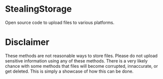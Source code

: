 # StealingStorage
Open source code to upload files to various platforms.
# Disclaimer
These methods are not reasonable ways to store files. Please do not upload sensitive information using any of these methods. There is a very likely chance with some methods that files will become corrupted, innaccurate, or get deleted. This is simply a showcase of how this can be done.
